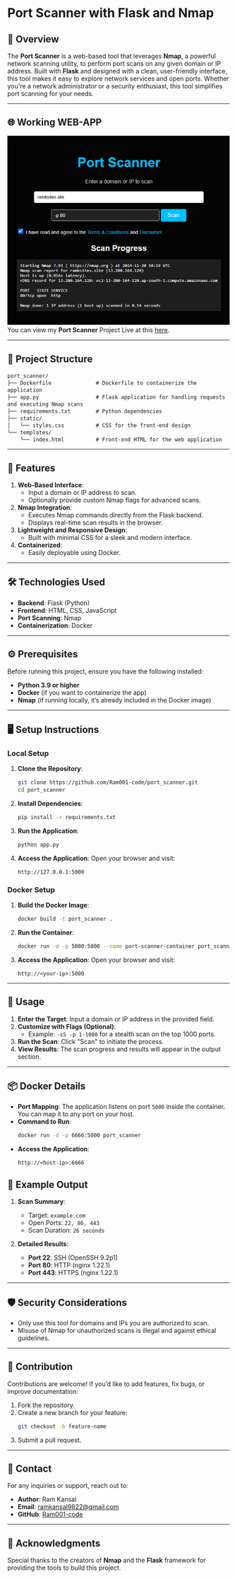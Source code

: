 # Port Scanner with Flask and Nmap

## 📖 Overview

The **Port Scanner** is a web-based tool that leverages **Nmap**, a powerful network scanning utility, to perform port scans on any given domain or IP address. Built with **Flask** and designed with a clean, user-friendly interface, this tool makes it easy to explore network services and open ports. Whether you're a network administrator or a security enthusiast, this tool simplifies port scanning for your needs.

---

## 🌐 Working WEB-APP

![Screenshot](./screenshot.png)
You can view my **Port Scanner** Project Live at this [here](https://ports.ramksites.site/).

---

## 📂 Project Structure

```
port_scanner/
├── Dockerfile              # Dockerfile to containerize the application
├── app.py                  # Flask application for handling requests and executing Nmap scans
├── requirements.txt        # Python dependencies
├── static/
│   └── styles.css          # CSS for the front-end design
└── templates/
    └── index.html          # Front-end HTML for the web application
```

---

## 🚀 Features

1. **Web-Based Interface**:
   - Input a domain or IP address to scan.
   - Optionally provide custom Nmap flags for advanced scans.
2. **Nmap Integration**:
   - Executes Nmap commands directly from the Flask backend.
   - Displays real-time scan results in the browser.
3. **Lightweight and Responsive Design**:
   - Built with minimal CSS for a sleek and modern interface.
4. **Containerized**:
   - Easily deployable using Docker.

---

## 🛠️ Technologies Used

- **Backend**: Flask (Python)
- **Frontend**: HTML, CSS, JavaScript
- **Port Scanning**: Nmap
- **Containerization**: Docker

---

## ⚙️ Prerequisites

Before running this project, ensure you have the following installed:

- **Python 3.9 or higher**
- **Docker** (if you want to containerize the app)
- **Nmap** (if running locally, it’s already included in the Docker image)

---

## 🖥️ Setup Instructions

### Local Setup

1. **Clone the Repository**:
   ```bash
   git clone https://github.com/Ram001-code/port_scanner.git
   cd port_scanner
   ```

2. **Install Dependencies**:
   ```bash
   pip install -r requirements.txt
   ```

3. **Run the Application**:
   ```bash
   python app.py
   ```

4. **Access the Application**:
   Open your browser and visit:
   ```
   http://127.0.0.1:5000
   ```

### Docker Setup

1. **Build the Docker Image**:
   ```bash
   docker build -t port_scanner .
   ```

2. **Run the Container**:
   ```bash
   docker run -d -p 5000:5000 --name port-scanner-container port_scanner
   ```

3. **Access the Application**:
   Open your browser and visit:
   ```
   http://<your-ip>:5000
   ```

---

## 🧰 Usage

1. **Enter the Target**: Input a domain or IP address in the provided field.
2. **Customize with Flags (Optional)**:
   - Example: `-sS -p 1-1000` for a stealth scan on the top 1000 ports.
3. **Run the Scan**: Click "Scan" to initiate the process.
4. **View Results**: The scan progress and results will appear in the output section.

---

## 📦 Docker Details

- **Port Mapping**: The application listens on port `5000` inside the container. You can map it to any port on your host.
- **Command to Run**:
   ```bash
   docker run -d -p 6666:5000 port_scanner
   ```
- **Access the Application**:
   ```
   http://<host-ip>:6666
   ```


## 📄 Example Output

1. **Scan Summary**:
   - Target: `example.com`
   - Open Ports: `22, 80, 443`
   - Scan Duration: `26 seconds`

2. **Detailed Results**:
   - **Port 22**: SSH (OpenSSH 9.2p1)
   - **Port 80**: HTTP (nginx 1.22.1)
   - **Port 443**: HTTPS (nginx 1.22.1)

---

## 🛡️ Security Considerations

- Only use this tool for domains and IPs you are authorized to scan.
- Misuse of Nmap for unauthorized scans is illegal and against ethical guidelines.

---

## 🤝 Contribution

Contributions are welcome! If you’d like to add features, fix bugs, or improve documentation:

1. Fork the repository.
2. Create a new branch for your feature:
   ```bash
   git checkout -b feature-name
   ```
3. Submit a pull request.

---

## 📧 Contact

For any inquiries or support, reach out to:

- **Author**: Ram Kansal
- **Email**: ramkansal9822@gmail.com
- **GitHub**: [Ram001-code](https://github.com/Ram001-code)

---

## 🌟 Acknowledgments

Special thanks to the creators of **Nmap** and the **Flask** framework for providing the tools to build this project.